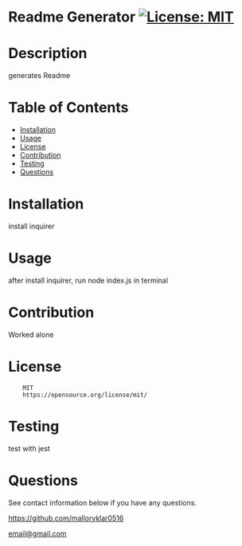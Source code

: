 
  # Readme Generator [![License: MIT](https://img.shields.io/badge/License-MIT-yellow.svg)](https://opensource.org/licenses/MIT) 
  # Description
  generates Readme
  # Table of Contents
  * [Installation](#-Installation)
  * [Usage](#-Usage)
  * [License](#-License)
  * [Contribution](#-Contribution)
  * [Testing](#-Testing)
  * [Questions](#-Questions)
  # Installation
  install inquirer
  # Usage
  after install inquirer, run node index.js in terminal
  # Contribution
  Worked alone
  # License
  
        MIT
        https://opensource.org/license/mit/
  # Testing
  test with jest
  # Questions
  See contact information below if you have any questions.

  https://github.com/malloryklar0516

  email@gmail.com
